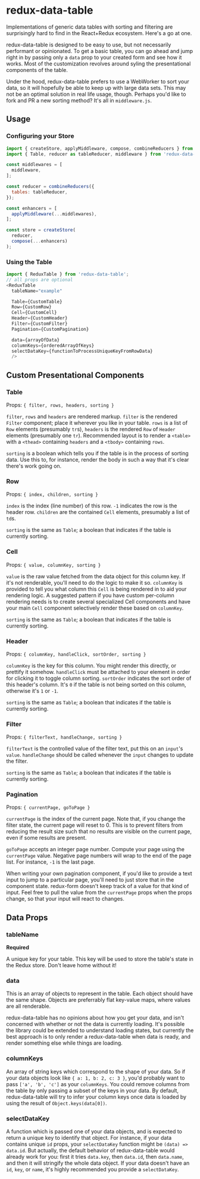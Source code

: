 # redux-data-table

Implementations of generic data tables with sorting and filtering are surprisingly hard to find in the React+Redux ecosystem. Here's a go at one.

redux-data-table is designed to be easy to use, but not necessarily performant or opinionated. To get a basic table, you can go ahead and jump right in by passing only a `data` prop to your created form and see how it works. Most of the customization revolves around syling the presentational components of the table.

Under the hood, redux-data-table prefers to use a WebWorker to sort your data, so it will hopefully be able to keep up with large data sets. This may not be an optimal solution in real life usage, though. Perhaps you'd like to fork and PR a new sorting method? It's all in `middleware.js`.

## Usage

### Configuring your Store

```js
import { createStore, applyMiddleware, compose, combineReducers } from 'redux';
import { Table, reducer as tableReducer, middleware } from 'redux-data-table';

const middlewares = [
  middleware,
];

const reducer = combineReducers({
  tables: tableReducer,
});

const enhancers = [
  applyMiddleware(...middlewares),
];

const store = createStore(
  reducer,
  compose(...enhancers)
);
```

### Using the Table

```js
import { ReduxTable } from 'redux-data-table';
// all props are optional
<ReduxTable
  tableName="example"

  Table={CustomTable}
  Row={CustomRow}
  Cell={CustomCell}
  Header={CustomHeader}
  Filter={CustomFilter}
  Pagination={CustomPagination}

  data={arrayOfData}
  columnKeys={orderedArrayOfKeys}
  selectDataKey={functionToProcessUniqueKeyFromRowData}
  />
```

## Custom Presentational Components

### Table

Props: `{ filter, rows, headers, sorting }`

`filter`, `rows` and `headers` are rendered markup. `filter` is the rendered `Filter` component; place it wherever you like in your table. `rows` is a list of `Row` elements (presumably `tr`s), `headers` is the rendered `Row` of `Header` elements (presumably one `tr`). Recommended layout is to render a `<table>` with a `<thead>` containing `headers` and a `<tbody>` containing `rows`.

`sorting` is a boolean which tells you if the table is in the process of sorting data. Use this to, for instance, render the body in such a way that it's clear there's work going on.

### Row

Props: `{ index, children, sorting }`

`index` is the index (line number) of this row. `-1` indicates the row is the header row. `children` are the contained `Cell` elements, presumably a list of `td`s.

`sorting` is the same as `Table`; a boolean that indicates if the table is currently sorting.

### Cell

Props: `{ value, columnKey, sorting }`

`value` is the raw value fetched from the data object for this column key. If it's not renderable, you'll need to do the logic to make it so. `columnKey` is provided to tell you what column this `Cell` is being rendered in to aid your rendering logic. A suggested pattern if you have custom per-column rendering needs is to create several specialized Cell components and have your main `Cell` component selectively render these based on `columnKey`.

`sorting` is the same as `Table`; a boolean that indicates if the table is currently sorting.

### Header

Props: `{ columnKey, handleClick, sortOrder, sorting }`

`columnKey` is the key for this column. You might render this directly, or prettify it somehow. `handleClick` must be attached to your element in order for clicking it to toggle column sorting. `sortOrder` indicates the sort order of this header's column. It's `0` if the table is not being sorted on this column, otherwise it's `1` or `-1`.

`sorting` is the same as `Table`; a boolean that indicates if the table is currently sorting.

### Filter

Props: `{ filterText, handleChange, sorting }`

`filterText` is the controlled value of the filter text, put this on an `input`'s `value`. `handleChange` should be called whenever the `input` changes to update the filter.

`sorting` is the same as `Table`; a boolean that indicates if the table is currently sorting.

### Pagination

Props: `{ currentPage, goToPage }`

`currentPage` is the index of the current page. Note that, if you change the filter state, the current page will reset to 0. This is to prevent filters from reducing the result size such that no results are visible on the current page, even if some results are present.

`goToPage` accepts an integer page number. Compute your page using the `currentPage` value. Negative page numbers will wrap to the end of the page list. For instance, `-1` is the last page.

When writing your own pagination component, if you'd like to provide a text input to jump to a particular page, you'll need to just store that in the component state. redux-form doesn't keep track of a value for that kind of input. Feel free to pull the value from the `currentPage` props when the props change, so that your input will react to changes.

## Data Props

### tableName

**Required**

A unique key for your table. This key will be used to store the table's state in the Redux store. Don't leave home without it!

### data

This is an array of objects to represent in the table. Each object should have the same shape. Objects are preferrably flat key-value maps, where values are all renderable.

redux-data-table has no opinions about how you get your data, and isn't concerned with whether or not the data is currently loading. It's possible the library could be extended to understand loading states, but currently the best approach is to only render a redux-data-table when data is ready, and render something else while things are loading.

### columnKeys

An array of string keys which correspond to the shape of your data. So if your data objects look like `{ a: 1, b: 2, c: 3 }`, you'd probably want to pass `['a', 'b', 'c']` as your `columnKeys`. You could remove columns from the table by only passing a subset of the keys in your data. By default, redux-data-table will try to infer your column keys once data is loaded by using the result of `Object.keys(data[0])`.

### selectDataKey

A function which is passed one of your data objects, and is expected to return a unique key to identify that object. For instance, if your data contains unique `id` props, your `selectDataKey` function might be `(data) => data.id`. But actually, the default behavior of redux-data-table would already work for you: first it tries `data.key`, then `data.id`, then `data.name`, and then it will stringify the whole data object. If your data doesn't have an `id`, `key`, or `name`, it's highly recommended you provide a `selectDataKey`.
